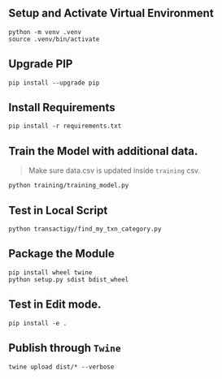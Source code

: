 ## Setup and Activate Virtual Environment

```
python -m venv .venv
source .venv/bin/activate
```

## Upgrade PIP
```
pip install --upgrade pip
```

## Install Requirements

```
pip install -r requirements.txt
```

## Train the Model with additional data.
> Make sure data.csv is updated inside `training` csv.

```
python training/training_model.py
```

## Test in Local Script

```
python transactigy/find_my_txn_category.py
```

## Package the Module

```
pip install wheel twine
python setup.py sdist bdist_wheel
```

## Test in Edit mode.

```
pip install -e .
```

## Publish through `Twine`

```
twine upload dist/* --verbose
```
